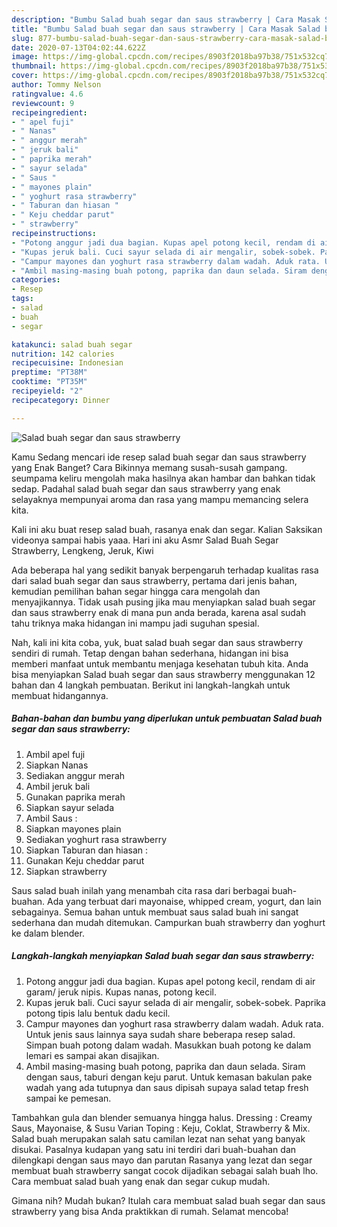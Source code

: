```yaml
---
description: "Bumbu Salad buah segar dan saus strawberry | Cara Masak Salad buah segar dan saus strawberry Yang Bikin Ngiler"
title: "Bumbu Salad buah segar dan saus strawberry | Cara Masak Salad buah segar dan saus strawberry Yang Bikin Ngiler"
slug: 877-bumbu-salad-buah-segar-dan-saus-strawberry-cara-masak-salad-buah-segar-dan-saus-strawberry-yang-bikin-ngiler
date: 2020-07-13T04:02:44.622Z
image: https://img-global.cpcdn.com/recipes/8903f2018ba97b38/751x532cq70/salad-buah-segar-dan-saus-strawberry-foto-resep-utama.jpg
thumbnail: https://img-global.cpcdn.com/recipes/8903f2018ba97b38/751x532cq70/salad-buah-segar-dan-saus-strawberry-foto-resep-utama.jpg
cover: https://img-global.cpcdn.com/recipes/8903f2018ba97b38/751x532cq70/salad-buah-segar-dan-saus-strawberry-foto-resep-utama.jpg
author: Tommy Nelson
ratingvalue: 4.6
reviewcount: 9
recipeingredient:
- " apel fuji"
- " Nanas"
- " anggur merah"
- " jeruk bali"
- " paprika merah"
- " sayur selada"
- " Saus "
- " mayones plain"
- " yoghurt rasa strawberry"
- " Taburan dan hiasan "
- " Keju cheddar parut"
- " strawberry"
recipeinstructions:
- "Potong anggur jadi dua bagian. Kupas apel potong kecil, rendam di air garam/ jeruk nipis. Kupas nanas, potong kecil."
- "Kupas jeruk bali. Cuci sayur selada di air mengalir, sobek-sobek. Paprika potong tipis lalu bentuk dadu kecil."
- "Campur mayones dan yoghurt rasa strawberry dalam wadah. Aduk rata. Untuk jenis saus lainnya saya sudah share beberapa resep salad. Simpan buah potong dalam wadah. Masukkan buah potong ke dalam lemari es sampai akan disajikan."
- "Ambil masing-masing buah potong, paprika dan daun selada. Siram dengan saus, taburi dengan keju parut. Untuk kemasan bakulan pake wadah yang ada tutupnya dan saus dipisah supaya salad tetap fresh sampai ke pemesan."
categories:
- Resep
tags:
- salad
- buah
- segar

katakunci: salad buah segar 
nutrition: 142 calories
recipecuisine: Indonesian
preptime: "PT38M"
cooktime: "PT35M"
recipeyield: "2"
recipecategory: Dinner

---
```



![Salad buah segar dan saus strawberry](https://img-global.cpcdn.com/recipes/8903f2018ba97b38/751x532cq70/salad-buah-segar-dan-saus-strawberry-foto-resep-utama.jpg)

Kamu Sedang mencari ide resep salad buah segar dan saus strawberry yang Enak Banget? Cara Bikinnya memang susah-susah gampang. seumpama keliru mengolah maka hasilnya akan hambar dan bahkan tidak sedap. Padahal salad buah segar dan saus strawberry yang enak selayaknya mempunyai aroma dan rasa yang mampu memancing selera kita.

Kali ini aku buat resep salad buah, rasanya enak dan segar. Kalian Saksikan videonya sampai habis yaaa. Hari ini aku Asmr Salad Buah Segar Strawberry, Lengkeng, Jeruk, Kiwi

Ada beberapa hal yang sedikit banyak berpengaruh terhadap kualitas rasa dari salad buah segar dan saus strawberry, pertama dari jenis bahan, kemudian pemilihan bahan segar hingga cara mengolah dan menyajikannya. Tidak usah pusing jika mau menyiapkan salad buah segar dan saus strawberry enak di mana pun anda berada, karena asal sudah tahu triknya maka hidangan ini mampu jadi suguhan spesial.


Nah, kali ini kita coba, yuk, buat salad buah segar dan saus strawberry sendiri di rumah. Tetap dengan bahan sederhana, hidangan ini bisa memberi manfaat untuk membantu menjaga kesehatan tubuh kita. Anda bisa menyiapkan Salad buah segar dan saus strawberry menggunakan 12 bahan dan 4 langkah pembuatan. Berikut ini langkah-langkah untuk membuat hidangannya.

<!--inarticleads1-->

##### Bahan-bahan dan bumbu yang diperlukan untuk pembuatan Salad buah segar dan saus strawberry:

1. Ambil  apel fuji
1. Siapkan  Nanas
1. Sediakan  anggur merah
1. Ambil  jeruk bali
1. Gunakan  paprika merah
1. Siapkan  sayur selada
1. Ambil  Saus :
1. Siapkan  mayones plain
1. Sediakan  yoghurt rasa strawberry
1. Siapkan  Taburan dan hiasan :
1. Gunakan  Keju cheddar parut
1. Siapkan  strawberry


Saus salad buah inilah yang menambah cita rasa dari berbagai buah-buahan. Ada yang terbuat dari mayonaise, whipped cream, yogurt, dan lain sebagainya. Semua bahan untuk membuat saus salad buah ini sangat sederhana dan mudah ditemukan. Campurkan buah strawberry dan yoghurt ke dalam blender. 

<!--inarticleads2-->

##### Langkah-langkah menyiapkan Salad buah segar dan saus strawberry:

1. Potong anggur jadi dua bagian. Kupas apel potong kecil, rendam di air garam/ jeruk nipis. Kupas nanas, potong kecil.
1. Kupas jeruk bali. Cuci sayur selada di air mengalir, sobek-sobek. Paprika potong tipis lalu bentuk dadu kecil.
1. Campur mayones dan yoghurt rasa strawberry dalam wadah. Aduk rata. Untuk jenis saus lainnya saya sudah share beberapa resep salad. Simpan buah potong dalam wadah. Masukkan buah potong ke dalam lemari es sampai akan disajikan.
1. Ambil masing-masing buah potong, paprika dan daun selada. Siram dengan saus, taburi dengan keju parut. Untuk kemasan bakulan pake wadah yang ada tutupnya dan saus dipisah supaya salad tetap fresh sampai ke pemesan.


Tambahkan gula dan blender semuanya hingga halus. Dressing : Creamy Saus, Mayonaise, &amp; Susu Varian Toping : Keju, Coklat, Strawberry &amp; Mix. Salad buah merupakan salah satu camilan lezat nan sehat yang banyak disukai. Pasalnya kudapan yang satu ini terdiri dari buah-buahan dan dilengkapi dengan saus mayo dan parutan Rasanya yang lezat dan segar membuat buah strawberry sangat cocok dijadikan sebagai salah buah lho. Cara membuat salad buah yang enak dan segar cukup mudah. 

Gimana nih? Mudah bukan? Itulah cara membuat salad buah segar dan saus strawberry yang bisa Anda praktikkan di rumah. Selamat mencoba!
